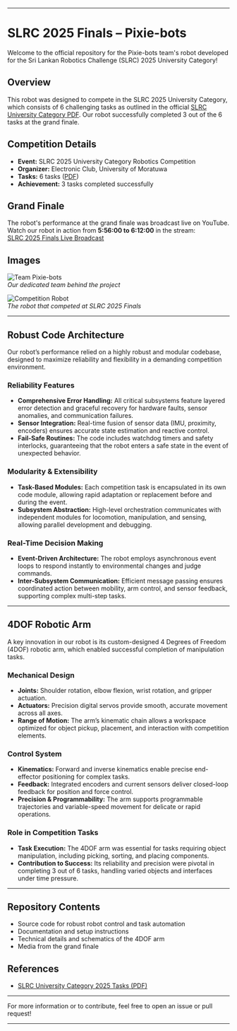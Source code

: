 
---

# SLRC 2025 Finals – Pixie-bots

Welcome to the official repository for the Pixie-bots team's robot developed for the Sri Lankan Robotics Challenge (SLRC) 2025 University Category!

## Overview

This robot was designed to compete in the SLRC 2025 University Category, which consists of 6 challenging tasks as outlined in the official [SLRC University Category PDF](https://ent.uom.lk/wp-content/uploads/2025/02/SLRC-University-Category.pdf). Our robot successfully completed 3 out of the 6 tasks at the grand finale.

## Competition Details

- **Event:** SLRC 2025 University Category Robotics Competition
- **Organizer:** Electronic Club, University of Moratuwa
- **Tasks:** 6 tasks ([PDF](https://ent.uom.lk/wp-content/uploads/2025/02/SLRC-University-Category.pdf))
- **Achievement:** 3 tasks completed successfully

## Grand Finale

The robot's performance at the grand finale was broadcast live on YouTube.  
Watch our robot in action from **5:56:00 to 6:12:00** in the stream:  
[SLRC 2025 Finals Live Broadcast](https://m.youtube.com/watch?v=aplZ_r-cd3Y)

## Images

![Team Pixie-bots](team.jpg)  
*Our dedicated team behind the project*

![Competition Robot](robo.jpg)  
*The robot that competed at SLRC 2025 Finals*

---

## Robust Code Architecture

Our robot’s performance relied on a highly robust and modular codebase, designed to maximize reliability and flexibility in a demanding competition environment.

### Reliability Features

- **Comprehensive Error Handling:** All critical subsystems feature layered error detection and graceful recovery for hardware faults, sensor anomalies, and communication failures.
- **Sensor Integration:** Real-time fusion of sensor data (IMU, proximity, encoders) ensures accurate state estimation and reactive control.
- **Fail-Safe Routines:** The code includes watchdog timers and safety interlocks, guaranteeing that the robot enters a safe state in the event of unexpected behavior.

### Modularity & Extensibility

- **Task-Based Modules:** Each competition task is encapsulated in its own code module, allowing rapid adaptation or replacement before and during the event.
- **Subsystem Abstraction:** High-level orchestration communicates with independent modules for locomotion, manipulation, and sensing, allowing parallel development and debugging.

### Real-Time Decision Making

- **Event-Driven Architecture:** The robot employs asynchronous event loops to respond instantly to environmental changes and judge commands.
- **Inter-Subsystem Communication:** Efficient message passing ensures coordinated action between mobility, arm control, and sensor feedback, supporting complex multi-step tasks.

---

## 4DOF Robotic Arm

A key innovation in our robot is its custom-designed 4 Degrees of Freedom (4DOF) robotic arm, which enabled successful completion of manipulation tasks.

### Mechanical Design

- **Joints:** Shoulder rotation, elbow flexion, wrist rotation, and gripper actuation.
- **Actuators:** Precision digital servos provide smooth, accurate movement across all axes.
- **Range of Motion:** The arm’s kinematic chain allows a workspace optimized for object pickup, placement, and interaction with competition elements.

### Control System

- **Kinematics:** Forward and inverse kinematics enable precise end-effector positioning for complex tasks.
- **Feedback:** Integrated encoders and current sensors deliver closed-loop feedback for position and force control.
- **Precision & Programmability:** The arm supports programmable trajectories and variable-speed movement for delicate or rapid operations.

### Role in Competition Tasks

- **Task Execution:** The 4DOF arm was essential for tasks requiring object manipulation, including picking, sorting, and placing components.
- **Contribution to Success:** Its reliability and precision were pivotal in completing 3 out of 6 tasks, handling varied objects and interfaces under time pressure.

---

## Repository Contents

- Source code for robust robot control and task automation
- Documentation and setup instructions
- Technical details and schematics of the 4DOF arm
- Media from the grand finale

## References

- [SLRC University Category 2025 Tasks (PDF)](https://ent.uom.lk/wp-content/uploads/2025/02/SLRC-University-Category.pdf)

---

For more information or to contribute, feel free to open an issue or pull request!

---